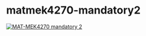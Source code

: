 # matmek4270-mandatory2

[![MAT-MEK4270 mandatory 2](https://github.com/AnthonyTSV/mandatory2/actions/workflows/main.yml/badge.svg)](https://github.com/AnthonyTSV/mandatory2/actions/workflows/main.yml)
